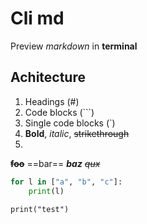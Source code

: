# Cli md

Preview *markdown* in **terminal**


## Achitecture
1. Headings (#)
2. Code blocks (\```)
3. Single code blocks (\`)
4. __Bold__, *italic*, ~~strikethrough~~
5. 

**~~foo~~** ==bar== ***baz*** ~~*qux*~~

``` python
for l in ["a", "b", "c"]:
    print(l)
```

`print("test")`
